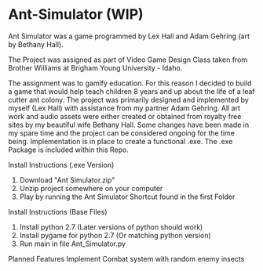 # Ant-Simulator (WIP)
Ant Simulator was a game programmed by Lex Hall and Adam Gehring (art by Bethany Hall).

The Project was assigned as part of Video Game Design Class taken from Brother Williams at Brigham Young University - Idaho.

The assignment was to gamify education.  For this reason I decided to build a game that would help teach children 8 years and up about the life of a leaf cutter ant colony.  The project was primarily designed and implemented by myself (Lex Hall) with assistance from my partner Adam Gehring.  All art work and audio assets were either created or obtained from royalty free sites by my beautiful wife Bethany Hall.
Some changes have been made in my spare time and the project can be considered ongoing for the time being.  Implementation is in place to create a functional .exe. The .exe Package is included within this Repo.


Install Instructions (.exe Version)
1. Download "Ant Simulator.zip"
2. Unzip project somewhere on your computer
3. Play by running the Ant Simulator Shortcut found in the first Folder


Install Instructions (Base Files)
1. Install python 2.7 (Later versions of python should work)
2. Install pygame for python 2.7 (Or matching python version)
3. Run main in file Ant_Simulator.py


Planned Features
Implement Combat system with random enemy insects
